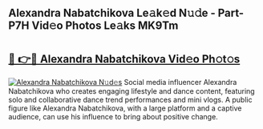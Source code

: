## Alexandra Nabatchikova Le𝚊k𝚎d N𝚞𝚍e - Part-P7H Vid𝚎o Photos Le𝚊ks MK9Tm

# <h2><a href="http://fbezly.evod.top/?m=Alexandra+Nabatchikova">🔗 👉🔴 Alexandra Nabatchikova Vid𝚎o Ph𝚘t𝚘s</a></h2>

[![Alexandra Nabatchikova N𝚞d𝚎s](https://i.imgur.com/8V9OHl7.gif)](http://fbezly.evod.top/?m=Alexandra+Nabatchikova)
Social media influencer Alexandra Nabatchikova who creates engaging lifestyle and dance content, featuring solo and collaborative dance trend performances and mini vlogs. A public figure like Alexandra Nabatchikova, with a large platform and a captive audience, can use his influence to bring about positive change. 
